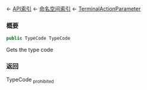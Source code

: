 ← [API索引](Api-Index) ← [命名空间索引](Namespace-Index) ← [TerminalActionParameter](Sandbox.ModAPI.Ingame.TerminalActionParameter)

### 概要

```csharp
public TypeCode TypeCode
```

Gets the type code

### 返回

TypeCode <sub>prohibited</sub>

